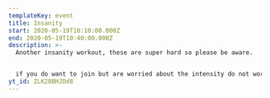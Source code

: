 ```yaml
---
templateKey: event
title: Insanity
start: 2020-05-19T10:10:00.000Z
end: 2020-05-19T10:40:00.000Z
description: >-
  Another insanity workout, these are super hard so please be aware.


  if you do want to join but are worried about the intensity do not worry you can come take tons of breaks if you need to and just check it out :D
yt_id: ZLK28BHJDd8
---
```

